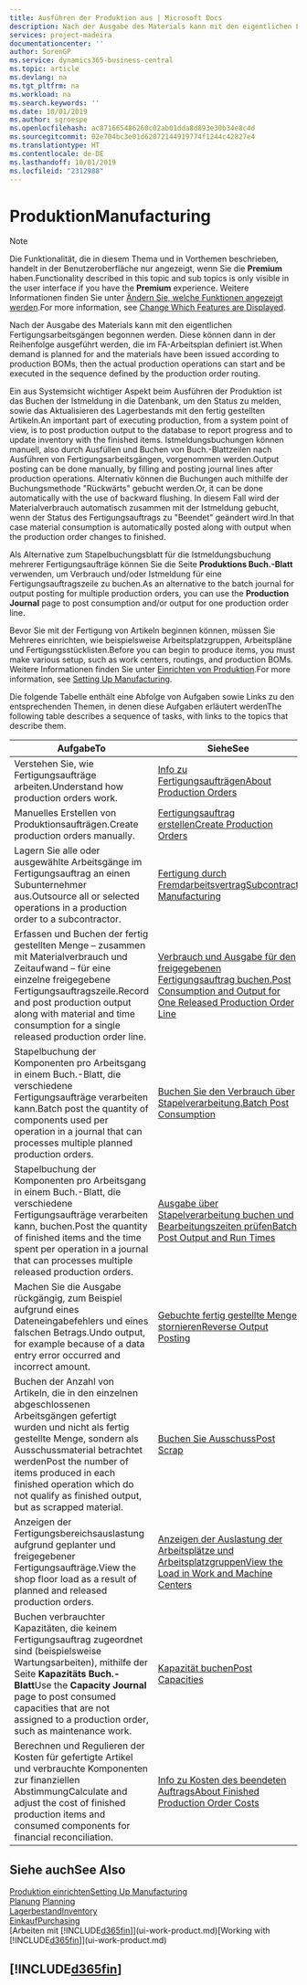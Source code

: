 ```yaml
---
title: Ausführen der Produktion aus | Microsoft Docs
description: Nach der Ausgabe des Materials kann mit den eigentlichen Fertigungsarbeitsgängen begonnen werden. Diese können dann in der Reihenfolge ausgeführt werden, die im FA-Arbeitsplan definiert ist.
services: project-madeira
documentationcenter: ''
author: SorenGP
ms.service: dynamics365-business-central
ms.topic: article
ms.devlang: na
ms.tgt_pltfrm: na
ms.workload: na
ms.search.keywords: ''
ms.date: 10/01/2019
ms.author: sgroespe
ms.openlocfilehash: ac871665486260c02ab01dda8d893e30b34e8c4d
ms.sourcegitcommit: 02e704bc3e01d62072144919774f1244c42827e4
ms.translationtype: HT
ms.contentlocale: de-DE
ms.lasthandoff: 10/01/2019
ms.locfileid: "2312988"
---
```

# <a name="manufacturing"></a><span data-ttu-id="5612e-103">Produktion</span><span class="sxs-lookup"><span data-stu-id="5612e-103">Manufacturing</span></span>
> [!NOTE]
> <span data-ttu-id="5612e-104">Die Funktionalität, die in diesem Thema und in Vorthemen beschrieben, handelt in der Benutzeroberfläche nur angezeigt, wenn Sie die **Premium** haben.</span><span class="sxs-lookup"><span data-stu-id="5612e-104">Functionality described in this topic and sub topics is only visible in the user interface if you have the **Premium** experience.</span></span> <span data-ttu-id="5612e-105">Weitere Informationen finden Sie unter [Ändern Sie, welche Funktionen angezeigt werden](ui-experiences.md).</span><span class="sxs-lookup"><span data-stu-id="5612e-105">For more information, see [Change Which Features are Displayed](ui-experiences.md).</span></span>

<span data-ttu-id="5612e-106">Nach der Ausgabe des Materials kann mit den eigentlichen Fertigungsarbeitsgängen begonnen werden. Diese können dann in der Reihenfolge ausgeführt werden, die im FA-Arbeitsplan definiert ist.</span><span class="sxs-lookup"><span data-stu-id="5612e-106">When demand is planned for and the materials have been issued according to production BOMs, then the actual production operations can start and be executed in the sequence defined by the production order routing.</span></span>  

<span data-ttu-id="5612e-107">Ein aus Systemsicht wichtiger Aspekt beim Ausführen der Produktion ist das Buchen der Istmeldung in die Datenbank, um den Status zu melden, sowie das Aktualisieren des Lagerbestands mit den fertig gestellten Artikeln.</span><span class="sxs-lookup"><span data-stu-id="5612e-107">An important part of executing production, from a system point of view, is to post production output to the database to report progress and to update inventory with the finished items.</span></span> <span data-ttu-id="5612e-108">Istmeldungsbuchungen können manuell, also durch Ausfüllen und Buchen von Buch.-Blattzeilen nach Ausführen von Fertigungsarbeitsgängen, vorgenommen werden.</span><span class="sxs-lookup"><span data-stu-id="5612e-108">Output posting can be done manually, by filling and posting journal lines after production operations.</span></span> <span data-ttu-id="5612e-109">Alternativ können die Buchungen auch mithilfe der Buchungsmethode "Rückwärts" gebucht werden.</span><span class="sxs-lookup"><span data-stu-id="5612e-109">Or, it can be done automatically with the use of backward flushing.</span></span> <span data-ttu-id="5612e-110">In diesem Fall wird der Materialverbrauch automatisch zusammen mit der Istmeldung gebucht, wenn der Status des Fertigungsauftrags zu "Beendet" geändert wird.</span><span class="sxs-lookup"><span data-stu-id="5612e-110">In that case material consumption is automatically posted along with output when the production order changes to finished.</span></span>  

<span data-ttu-id="5612e-111">Als Alternative zum Stapelbuchungsblatt für die Istmeldungsbuchung mehrerer Fertigungsaufträge können Sie die Seite **Produktions Buch.-Blatt** verwenden, um Verbrauch und/oder Istmeldung für eine Fertigungsauftragszeile zu buchen.</span><span class="sxs-lookup"><span data-stu-id="5612e-111">As an alternative to the batch journal for output posting for multiple production orders, you can use the **Production Journal** page to post consumption and/or output for one production order line.</span></span>

<span data-ttu-id="5612e-112">Bevor Sie mit der Fertigung von Artikeln beginnen können, müssen Sie Mehreres einrichten, wie beispielsweise Arbeitsplatzgruppen, Arbeitspläne und Fertigungsstücklisten.</span><span class="sxs-lookup"><span data-stu-id="5612e-112">Before you can begin to produce items, you must make various setup, such as work centers, routings, and production BOMs.</span></span> <span data-ttu-id="5612e-113">Weitere Informationen finden Sie unter [Einrichten von Produktion](production-configure-production-processes.md).</span><span class="sxs-lookup"><span data-stu-id="5612e-113">For more information, see [Setting Up Manufacturing](production-configure-production-processes.md).</span></span>

<span data-ttu-id="5612e-114">Die folgende Tabelle enthält eine Abfolge von Aufgaben sowie Links zu den entsprechenden Themen, in denen diese Aufgaben erläutert werden</span><span class="sxs-lookup"><span data-stu-id="5612e-114">The following table describes a sequence of tasks, with links to the topics that describe them.</span></span>   

|<span data-ttu-id="5612e-115">**Aufgabe**</span><span class="sxs-lookup"><span data-stu-id="5612e-115">**To**</span></span>|<span data-ttu-id="5612e-116">**Siehe**</span><span class="sxs-lookup"><span data-stu-id="5612e-116">**See**</span></span>|  
|------------|-------------|  
|<span data-ttu-id="5612e-117">Verstehen Sie, wie Fertigungsaufträge arbeiten.</span><span class="sxs-lookup"><span data-stu-id="5612e-117">Understand how production orders work.</span></span>|[<span data-ttu-id="5612e-118">Info zu Fertigungsaufträgen</span><span class="sxs-lookup"><span data-stu-id="5612e-118">About Production Orders</span></span>](production-about-production-orders.md)|
|<span data-ttu-id="5612e-119">Manuelles Erstellen von Produktionsaufträgen.</span><span class="sxs-lookup"><span data-stu-id="5612e-119">Create production orders manually.</span></span>|[<span data-ttu-id="5612e-120">Fertigungsauftrag erstellen</span><span class="sxs-lookup"><span data-stu-id="5612e-120">Create Production Orders</span></span>](production-how-to-create-production-orders.md)|
|<span data-ttu-id="5612e-121">Lagern Sie alle oder ausgewählte Arbeitsgänge im Fertigungsauftrag an einen Subunternehmer aus.</span><span class="sxs-lookup"><span data-stu-id="5612e-121">Outsource all or selected operations in a production order to a subcontractor.</span></span>|[<span data-ttu-id="5612e-122">Fertigung durch Fremdarbeitsvertrag</span><span class="sxs-lookup"><span data-stu-id="5612e-122">Subcontract Manufacturing</span></span>](production-how-to-subcontract-manufacturing.md)|
|<span data-ttu-id="5612e-123">Erfassen und Buchen der fertig gestellten Menge – zusammen mit Materialverbrauch und Zeitaufwand – für eine einzelne freigegebene Fertigungsauftragszeile.</span><span class="sxs-lookup"><span data-stu-id="5612e-123">Record and post production output along with material and time consumption for a single released production order line.</span></span>|[<span data-ttu-id="5612e-124">Verbrauch und Ausgabe für den freigegebenen Fertigungsauftrag buchen.</span><span class="sxs-lookup"><span data-stu-id="5612e-124">Post Consumption and Output for One Released Production Order Line</span></span>](production-how-to-register-consumption-and-output.md)|  
|<span data-ttu-id="5612e-125">Stapelbuchung der Komponenten pro Arbeitsgang in einem Buch.-Blatt, die verschiedene Fertigungsaufträge verarbeiten kann.</span><span class="sxs-lookup"><span data-stu-id="5612e-125">Batch post the quantity of components used per operation in a journal that can processes multiple planned production orders.</span></span>|[<span data-ttu-id="5612e-126">Buchen Sie den Verbrauch über Stapelverarbeitung.</span><span class="sxs-lookup"><span data-stu-id="5612e-126">Batch Post Consumption</span></span>](production-how-to-post-consumption.md)|
|<span data-ttu-id="5612e-127">Stapelbuchung der Komponenten pro Arbeitsgang in einem Buch.-Blatt, die verschiedene Fertigungsaufträge verarbeiten kann, buchen.</span><span class="sxs-lookup"><span data-stu-id="5612e-127">Post the quantity of finished items and the time spent per operation in a journal that can processes multiple released production orders.</span></span>|[<span data-ttu-id="5612e-128">Ausgabe über Stapelverarbeitung buchen und Bearbeitungszeiten prüfen</span><span class="sxs-lookup"><span data-stu-id="5612e-128">Batch Post Output and Run Times</span></span>](production-how-to-post-output-quantity.md)|
|<span data-ttu-id="5612e-129">Machen Sie die Ausgabe rückgängig, zum Beispiel aufgrund eines Dateneingabefehlers und eines falschen Betrags.</span><span class="sxs-lookup"><span data-stu-id="5612e-129">Undo output, for example because of a data entry error occurred and incorrect amount.</span></span>  |[<span data-ttu-id="5612e-130">Gebuchte fertig gestellte Menge stornieren</span><span class="sxs-lookup"><span data-stu-id="5612e-130">Reverse Output Posting</span></span>](production-how-to-reverse-output-posting.md)|  
|<span data-ttu-id="5612e-131">Buchen der Anzahl von Artikeln, die in den einzelnen abgeschlossenen Arbeitsgängen gefertigt wurden und nicht als fertig gestellte Menge, sondern als Ausschussmaterial betrachtet werden</span><span class="sxs-lookup"><span data-stu-id="5612e-131">Post the number of items produced in each finished operation which do not qualify as finished output, but as scrapped material.</span></span>|[<span data-ttu-id="5612e-132">Buchen Sie Ausschuss</span><span class="sxs-lookup"><span data-stu-id="5612e-132">Post Scrap</span></span>](production-how-to-post-scrap.md)|
|<span data-ttu-id="5612e-133">Anzeigen der Fertigungsbereichsauslastung aufgrund geplanter und freigegebener Fertigungsaufträge.</span><span class="sxs-lookup"><span data-stu-id="5612e-133">View the shop floor load as a result of planned and released production orders.</span></span>|[<span data-ttu-id="5612e-134">Anzeigen der Auslastung der Arbeitsplätze und Arbeitsplatzgruppen</span><span class="sxs-lookup"><span data-stu-id="5612e-134">View the Load in Work and Machine Centers</span></span>](production-how-to-view-the-load-on-work-centers.md)|      
|<span data-ttu-id="5612e-135">Buchen verbrauchter Kapazitäten, die keinem Fertigungsauftrag zugeordnet sind (beispielsweise Wartungsarbeiten), mithilfe der Seite **Kapazitäts Buch.-Blatt**</span><span class="sxs-lookup"><span data-stu-id="5612e-135">Use the **Capacity Journal** page to post consumed capacities that are not assigned to a production order, such as maintenance work.</span></span>|[<span data-ttu-id="5612e-136">Kapazität buchen</span><span class="sxs-lookup"><span data-stu-id="5612e-136">Post Capacities</span></span>](production-how-to-post-capacities.md)|  
|<span data-ttu-id="5612e-137">Berechnen und Regulieren der Kosten für gefertigte Artikel und verbrauchte Komponenten zur finanziellen Abstimmung</span><span class="sxs-lookup"><span data-stu-id="5612e-137">Calculate and adjust the cost of finished production items and consumed components for financial reconciliation.</span></span>|[<span data-ttu-id="5612e-138">Info zu Kosten des beendeten Auftrags</span><span class="sxs-lookup"><span data-stu-id="5612e-138">About Finished Production Order Costs</span></span>](finance-about-finished-production-order-costs.md)|  

## <a name="see-also"></a><span data-ttu-id="5612e-139">Siehe auch</span><span class="sxs-lookup"><span data-stu-id="5612e-139">See Also</span></span>  
[<span data-ttu-id="5612e-140">Produktion einrichten</span><span class="sxs-lookup"><span data-stu-id="5612e-140">Setting Up Manufacturing</span></span>](production-configure-production-processes.md)  
<span data-ttu-id="5612e-141">[Planung](production-planning.md)    </span><span class="sxs-lookup"><span data-stu-id="5612e-141">[Planning](production-planning.md)    </span></span>  
[<span data-ttu-id="5612e-142">Lagerbestand</span><span class="sxs-lookup"><span data-stu-id="5612e-142">Inventory</span></span>](inventory-manage-inventory.md)  
[<span data-ttu-id="5612e-143">Einkauf</span><span class="sxs-lookup"><span data-stu-id="5612e-143">Purchasing</span></span>](purchasing-manage-purchasing.md)  
<span data-ttu-id="5612e-144">[Arbeiten mit [!INCLUDE[d365fin](includes/d365fin_md.md)]](ui-work-product.md)</span><span class="sxs-lookup"><span data-stu-id="5612e-144">[Working with [!INCLUDE[d365fin](includes/d365fin_md.md)]](ui-work-product.md)</span></span>

## [!INCLUDE[d365fin](includes/free_trial_md.md)]  

